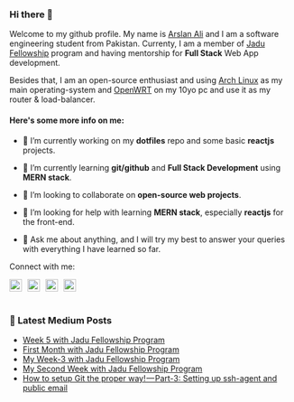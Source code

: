 ### Hi there 👋

Welcome to my github profile. My name is [Arslan Ali][github]
and I am a software engineering student from Pakistan. Currenty, I am a member of
[Jadu Fellowship][jadu] program and having mentorship for
**Full Stack** Web App development.

Besides that, I am an open-source enthusiast and using [Arch Linux][arch]
as my main operating-system and [OpenWRT][openwrt] on my 10yo pc
and use it as my router & load-balancer.

#### Here's some more info on me:

- 🔭 I’m currently working on my **dotfiles** repo and some basic **reactjs** projects.

- 🌱 I’m currently learning **git/github** and **Full Stack Development** using
  **MERN stack**.

- 👯 I’m looking to collaborate on **open-source web projects**.

- 🤔 I’m looking for help with learning **MERN stack**, especially **reactjs**
  for the front-end.

- 💬 Ask me about anything, and I will try my best to answer your queries with
  everything I have learned so far.

Connect with me:

[<img
    width="22"
    align="left"
    style="margin-right:10px"
    alt="Twitter-logo"
    src="https://upload.wikimedia.org/wikipedia/en/9/9f/Twitter_bird_logo_2012.svg"
/>][twitter]
[<img
    width="22"
    align="left"
    style="margin-right:10px"
    alt="Facebook-logo"
    src="https://upload.wikimedia.org/wikipedia/commons/5/51/Facebook_f_logo_%282019%29.svg"
/>][facebook]
[<img
    width="22"
    align="left"
    style="margin-right:10px"
    alt="LinkedIn-logo"
    src="https://content.linkedin.com/content/dam/me/business/en-us/amp/brand-site/v2/bg/LI-Bug.svg.original.svg"
/>][linkedin]

[<img
    width="22"
    align="left"
    style="margin-right:10px"
    alt="Medium-logo"
    src="https://unpkg.com/simple-icons@v4/icons/medium.svg"
/>][medium]

## <br />

### :pencil: Latest Medium Posts

<!-- BLOG-POST-LIST:START -->
- [Week 5 with Jadu Fellowship Program](https://medium.com/@techyarsal/week-5-with-jadu-fellowship-program-21bdb1b1b46f?source=rss-c4d6c427b2ef------2)
- [First Month with Jadu Fellowship Program](https://medium.com/@techyarsal/first-month-with-jadu-fellowship-program-162e59032d88?source=rss-c4d6c427b2ef------2)
- [My Week-3 with Jadu Fellowship Program](https://medium.com/@techyarsal/my-week-3-with-jadu-fellowship-program-7a5356dfd1d5?source=rss-c4d6c427b2ef------2)
- [My Second Week with Jadu Fellowship Program](https://medium.com/@techyarsal/my-second-week-with-jadu-fellowship-program-da547dec84b7?source=rss-c4d6c427b2ef------2)
- [How to setup Git the proper way! — Part-3: Setting up ssh-agent and public email](https://medium.com/@techyarsal/how-to-setup-git-the-proper-way-part-3-setting-up-ssh-agent-and-public-email-b2b3c7a4e5ff?source=rss-c4d6c427b2ef------2)
<!-- BLOG-POST-LIST:END -->

[github]: https://github.com/techyArsal/
[facebook]: https://facebook.com/techyArsal/
[twitter]: https://twitter.com/techyArsal/
[linkedin]: https://www.linkedin.com/in/techyArsal/
[medium]: https://techyArsal.medium.com/
[jadu]: https://jadujobs.com/
[arch]: https://archlinux.org/
[openwrt]: https://openwrt.org/
